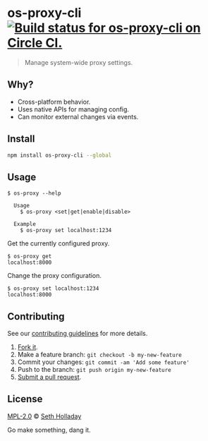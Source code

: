 # os-proxy-cli [![Build status for os-proxy-cli on Circle CI.](https://img.shields.io/circleci/project/sholladay/os-proxy-cli/master.svg "Circle Build Status")](https://circleci.com/gh/sholladay/os-proxy-cli "OS Proxy CLI Builds")

> Manage system-wide proxy settings.

## Why?

 - Cross-platform behavior.
 - Uses native APIs for managing config.
 - Can monitor external changes via events.

## Install

```sh
npm install os-proxy-cli --global
```

## Usage

```
$ os-proxy --help

  Usage
    $ os-proxy <set|get|enable|disable>

  Example
    $ os-proxy set localhost:1234
```

Get the currently configured proxy.

```
$ os-proxy get
localhost:8000
```

Change the proxy configuration.

```
$ os-proxy set localhost:1234
localhost:8000
```

## Contributing

See our [contributing guidelines](https://github.com/sholladay/os-proxy-cli/blob/master/CONTRIBUTING.md "The guidelines for participating in this project.") for more details.

1. [Fork it](https://github.com/sholladay/os-proxy-cli/fork).
2. Make a feature branch: `git checkout -b my-new-feature`
3. Commit your changes: `git commit -am 'Add some feature'`
4. Push to the branch: `git push origin my-new-feature`
5. [Submit a pull request](https://github.com/sholladay/os-proxy-cli/compare "Submit code to this project for review.").

## License

[MPL-2.0](https://github.com/sholladay/os-proxy-cli/blob/master/LICENSE "The license for os-proxy-cli.") © [Seth Holladay](http://seth-holladay.com "Author of os-proxy-cli.")

Go make something, dang it.
